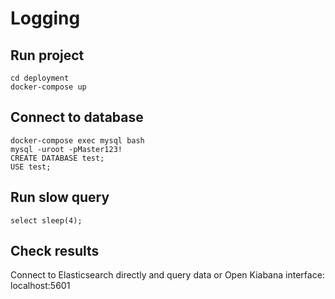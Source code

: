 # Logging

## Run project
```
cd deployment
docker-compose up
```
 
## Connect to database 
```
docker-compose exec mysql bash
mysql -uroot -pMaster123!
CREATE DATABASE test;
USE test;
```

## Run slow query
```
select sleep(4);
```

## Check results
Connect to Elasticsearch directly and query data or Open Kiabana interface: localhost:5601